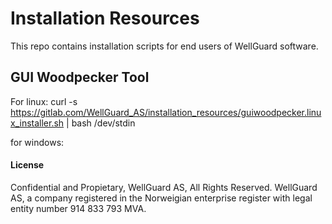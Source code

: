 # Installation Resources

This repo contains installation scripts for end users of WellGuard software.


## GUI Woodpecker Tool

For linux:
	curl -s https://gitlab.com/WellGuard_AS/installation_resources/guiwoodpecker.linux_installer.sh | bash /dev/stdin

for windows:
	

#### License

Confidential and Propietary, WellGuard AS, All Rights Reserved. WellGuard AS, a company registered in the Norweigian enterprise register with legal entity number 914 833 793 MVA.
